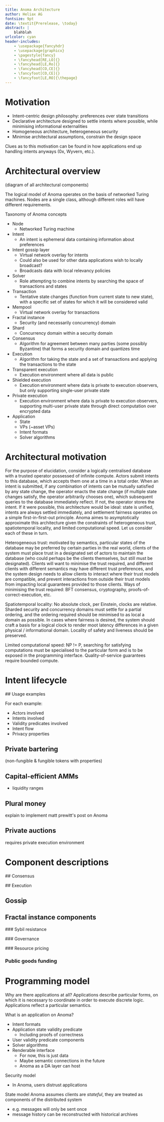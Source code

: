 ```yaml
---
title: Anoma Architecture
author: Heliax AG
fontsize: 9pt
date: \textit{Prerelease, \today}
abstract: |
	blahblah
urlcolor: cyan
header-includes:
    - \usepackage{fancyhdr}
    - \usepackage{graphicx}
    - \pagestyle{fancy}
    - \fancyhead[RE,LO]{}
    - \fancyhead[LE,Ro]{}
    - \fancyhead[CO,CE]{}
    - \fancyfoot[CO,CE]{}
    - \fancyfoot[LE,RO]{\thepage}
---
```


# Motivation
- Intent-centric design philosophy: preferences over state transitions
- Declarative architecture designed to settle intents where possible, while minimising informational externalities
- Homogeneous architecture, heterogeneous security
- Minimise architectural assumptions, constrain the design space

Clues as to this motivation can be found in how applications end up handling intents anyways (0x, Wyvern, etc.).

# Architectural overview

(diagram of all architectural components)

The logical model of Anoma operates on the basis of networked Turing machines. Nodes are a single class, although different roles will have different requirements.

Taxonomy of Anoma concepts
- Node
	- Networked Turing machine
- Intent
	- An intent is ephemeral data containing information about preferences
- Intent gossip layer
	- Virtual network overlay for intents
	- Could also be used for other data applications wish to locally broadcast?
	- Broadcasts data with local relevancy policies
- Solver
	- Role attempting to combine intents by searching the space of transactions and states
- Transaction
	- Tentative state changes (function from current state to new state), with a specific set of states for which it will be considered valid
- Mempool
	- Virtual network overlay for transactions
- Fractal instance
	- Security (and necessarily concurrency) domain
- Shard
	- Concurrency domain within a security domain
- Consensus
	- Algorithm for agreement between many parties (some possibly Byzantine) that forms a security domain and quantizes time 
- Execution
	- Algorithm for taking the state and a set of transactions and applying the transactions to the state
- Transparent execution
	- Execution environment where all data is public
- Shielded execution
	- Execution environment where data is private to execution observers, but only supporting single-user private state
- Private execution
	- Execution environment where data is private to execution observers, supporting multi-user private state through direct computation over encrypted data 
- Application
	- State
	- VPs (~asset VPs)
	- Intent formats
	- Solver algorithms

# Architectural motivation

For the purpose of elucidation, consider a logically centralised database with a trusted operator possessed of infinite compute. Actors submit intents to this database, which accepts them one at a time in a total order. When an intent is submitted, if any combination of intents can be mutually satisfied by any state change, the operator enacts the state change (if multiple state changes satisfy, the operator arbitrarily chooses one), which subsequent queries to the database immediately reflect. If not, the operator stores the intent. If it were possible, this architecture would be ideal: state is unified, intents are always settled immediately, and settlement fairness operates on a simple first-in-first-out principle. Anoma aimes to asymptotically approximate this architecture given the constraints of heterogeneous trust, spatiotemporal locality, and limited computational speed. Let us consider each of these in turn.

Heterogeneous trust: motivated by semantics, particular states of the database may be preferred by certain parties in the real world, clients of the system must place trust in a designated set of actors to maintain the database (who could perhaps be the clients themselves, but still must be designated). Clients will want to minimise the trust required, and different clients with different semantics may have different trust preferences, and the system design needs to allow clients to interact where their trust models are compatible, and prevent interactions from outside their trust models from impacting local guarantees provided to those clients. Ways of minimising the trust required: BFT consensus, cryptography, proofs-of-correct-execution, etc.

Spatiotemporal locality: No absolute clock, per Einstein, clocks are relative. Sharded security and concurrency domains must settle for a partial ordering, and the ordering required should be minimised to as local a domain as possible. In cases where fairness is desired, the system should craft a basis for a logical clock to render moot latency differences in a given physical / informational domain. Locality of safety and liveness should be preserved.

Limited computational speed: NP != P, searching for satisfying computations must be specialised to the particular form and is to be exposed in the programming interface. Quality-of-service guarantees require bounded compute. 


# Intent lifecycle

## Usage examples

For each example:
- Actors involved
- Intents involved
- Validity predicates involved
- Intent flow
- Privacy properties

## Private bartering

(non-fungible & fungible tokens with properties)

## Capital-efficient AMMs

- liquidity ranges

## Plural money

explain to implement matt prewitt's post on Anoma

## Private auctions

requires private execution environment

# Component descriptions

## Consensus

## Execution

## Gossip

## Fractal instance components

### Sybil resistance

### Governance

### Resource pricing

### Public goods funding


# Programming model
Why are there applications at all?
Applications describe particular forms, on which it is necessary to coordinate in order to execute discrete logic. 
Applications reflect a particular semantics.

What is an application on Anoma?
- Intent formats
- Application state validity predicate
	- Including proofs of correctness
- User validity predicate components
- Solver algorithms
- Renderable interface
	- For now, this is just data
	- Maybe semantic connections in the future
	- Anoma as a DA layer can host

Security model
- In Anoma, users distrust applications

State model
Anoma assumes clients are _stateful_, they are treated as components of the distributed system
- e.g. messages will only be sent once
- message history can be reconstructed with historical archives

